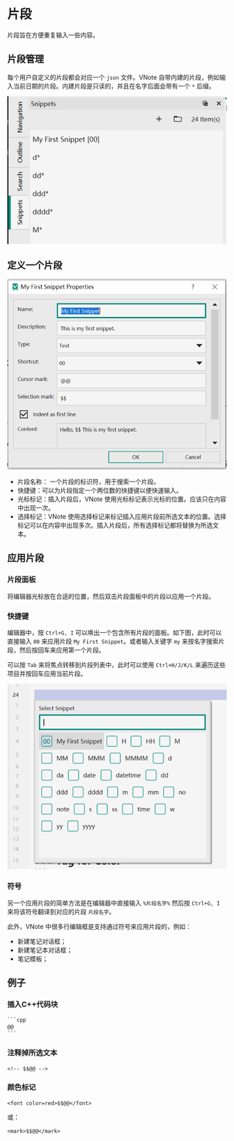 # 片段
片段旨在方便重复输入一些内容。

## 片段管理
每个用户自定义的片段都会对应一个 `json` 文件。VNote 自带内建的片段，例如输入当前日期的片段。内建片段是只读的，并且在名字后面会带有一个 `*` 后缀。

![](vx_images/3474050080754.png)

## 定义一个片段
![](vx_images/4562350099180.png)

- 片段名称： 一个片段的标识符，用于搜索一个片段。
- 快捷键：可以为片段指定一个两位数的快捷键以便快速输入。
- 光标标记：插入片段后，VNote 使用光标标记表示光标的位置。应该只在内容中出现一次。
- 选择标记：VNote 使用选择标记来标记插入应用片段前所选文本的位置。选择标记可以在内容中出现多次。插入片段后，所有选择标记都将替换为所选文本。

## 应用片段
### 片段面板
将编辑器光标放在合适的位置，然后双击片段面板中的片段以应用一个片段。

### 快捷键
编辑器中，按 `Ctrl+G, I` 可以唤出一个包含所有片段的面板。如下图，此时可以直接输入 `00` 来应用片段 `My First Snippet`。或者输入关键字 `my` 来按名字搜索片段，然后按回车来应用第一个片段。

可以按 `Tab` 来将焦点转移到片段列表中，此时可以使用 `Ctrl+H/J/K/L` 来遍历这些项目并按回车应用当前片段。

![](vx_images/3264925097047.png)

### 符号
另一个应用片段的简单方法是在编辑器中直接输入 `%片段名字%` 然后按 `Ctrl+G, I` 来将该符号翻译到对应的片段 `片段名字`。

此外，VNote 中很多行编辑框是支持通过符号来应用片段的，例如：

* 新建笔记对话框；
* 新建笔记本对话框；
* 笔记模板；

## 例子
### 插入C++代码块
    ```cpp
    @@
    ```

### 注释掉所选文本
```
<!-- $$@@ -->
```

### 颜色标记
```
<font color=red>$$@@</font>
```

或：

```
<mark>$$@@</mark>
```
